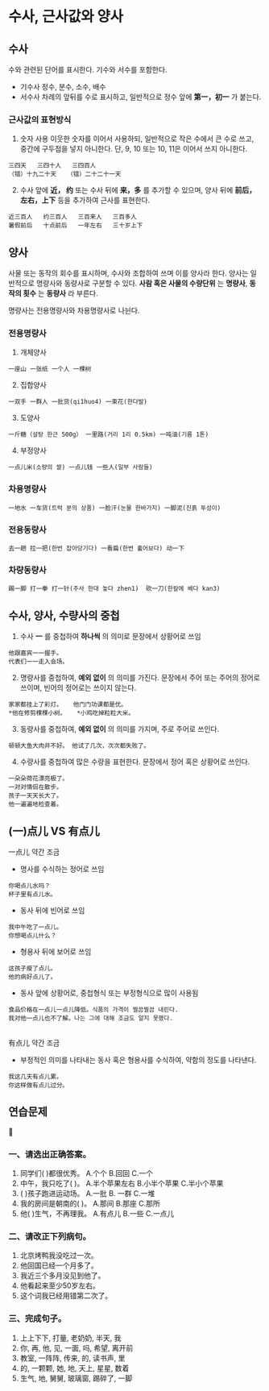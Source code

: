 # 수사, 근사값와 양사
## 수사
수와 관련된 단어를 표시한다. 기수와 서수를 포함한다.
+ 기수사
정수, 분수, 소수, 배수
+ 서수사
차례의 앞뒤를 수로 표시하고, 일반적으로 정수 앞에 __第一，初一__ 가 붙는다.

### 근사값의 표현방식
1. 숫자 사용
이웃한 숫자를 이어서 사용하되, 일반적으로 작은 수에서 큰 수로 쓰고, 중간에 구두점을 넣지 아니한다. 단, 9, 10 또는 10, 11은 이어서 쓰지 아니한다.
```
三四天   三四十人   三四百人
（错）十九二十天   （错）二十二十一天
```
2. 수사 앞에 __近， 约__ 또는 수사 뒤에 __来，多__ 를 추가할 수 있으며, 양사 뒤에 __前后，左右，上下__ 등을 추가하여 근사를 표현한다.
```
近三百人   约三百人   三百来人   三百多人
暑假前后   十点前后   一年左右   三十岁上下
```

## 양사
사물 또는 동작의 회수를 표시하며, 수사와 조합하여 쓰며 이를 양사라 한다.
양사는 일반적으로 명량사와 동량사로 구분할 수 있다. __사람 혹은 사물의 수량단위__ 는 __명량사__, __동작의 횟수__ 는 __동량사__ 라 부른다.  

명량사는 전용명량사와 차용명량사로 나뉜다.

### 전용명량사
1. 개체양사
```
一座山 一张纸 一个人 一棵树
```
2. 집합양사
```
一双手 一群人 一批货(qi1huo4) 一束花(한다발)
```
3. 도양사
```
一斤糖（설탕 한근 500g） 一里路(거리 1리 0.5km) 一吨油(기름 1톤)
```
4. 부정양사
```
一点儿米(소량의 쌀) 一点儿钱 一些人(일부 사람들)
```

### 차용명량사
```
一地水 一车货(트럭 분의 상품) 一脸汗(눈물 한바가지) 一脚泥(진흙 투성이)
```

### 전용동량사
```
去一趟 拉一把(한번 잡아당기다) 一看扁(한번 훏어보다) 动一下
```

### 차량동량사
```
踢一脚 打一拳 打一针(주사 한대 놓다 zhen1)  砍一刀(한칼에 베다 kan3)
```

## 수사, 양사, 수량사의 중첩
1. 수사 __一__ 를 중첩하여 __하나씩__ 의 의미로 문장에서 상황어로 쓰임
```
他跟嘉宾一一握手。
代表们一一走入会场。
```
2. 명량사를 중첩하여, __예외 없이__ 의 의미를 가진다. 문장에서 주어 또는 주어의 정어로 쓰이며, 빈어의 정어로는 쓰이지 않는다.
```
家家都挂上了彩灯。   他门门功课都是优。
*他在修剪棵棵小树。   *小鸡吃掉粒粒大米。
```

3. 동량사를 중첩하여, __예외 없이__ 의 의미를 가지며, 주로 주어로 쓰인다.
```
顿顿大鱼大肉并不好。 他试了几次，次次都失败了。
```

4. 수량사를 중첩하여 많은 수량을 표현한다. 문장에서 정어 혹은 상황어로 쓰인다.
```
一朵朵荷花漂亮极了。
一对对情侣在散步。
孩子一天天长大了。
他一遍遍地检查着。
```

## (一)点儿 VS 有点儿
一点儿 약간 조금

+ 명사를 수식하는 정어로 쓰임
```
你喝点儿水吗？
杯子里有点儿水。
```
+ 동사 뒤에 빈어로 쓰임
```
我中午吃了一点儿。
你想喝点儿什么？
```
+ 형용사 뒤에 보어로 쓰임
```
这孩子瘦了点儿。
他的病好点儿了。
```
+ 동사 앞에 상황어로, 중첩형식 또는 부정형식으로 많이 사용됨
```
食品价格在一点儿一点儿降低。식품의 가격이 찔끔찔끔 내린다.
我对他一点儿也不了解。나는 그에 대해 조금도 알지 못했다.
```
<br>
有点儿 약간 조금

+ 부정적인 의미를 나타내는 동사 혹은 형용사를 수식하여, 약함의 정도를 나타낸다.
```
我这几天有点儿累。
你这样做有点儿过分。
```

## 연습문제

### 一、请选出正确答案。
1. 同学们( )都很优秀。
A.个个 B.回回 C.一个
2. 中午，我只吃了( )。
A.半个苹果左右 B.小半个苹果 C.半小个苹果
3. ( )孩子跑进运动场。
A.一批 B. 一群 C.一堆
4. 我的房间是朝南的( )。
A.那间 B.那座 C.那所
5. 他( )生气，不再理我。
A.有点儿 B.一些 C.一点儿

### 二、请改正下列病句。
1. 北京烤鸭我没吃过一次。
2. 他回国已经一个月多了。
3. 我近三个多月没见到他了。
4. 他看起来至少50岁左右。
5. 这个词我已经用错第二次了。

### 三、完成句子。
1. 上上下下, 打量, 老奶奶, 半天, 我
2. 你, 再, 他, 见, 一面, 吗, 希望, 离开前
3. 教室, 一阵阵, 传来, 的, 读书声, 里
4. 的, 一颗颗, 她, 地, 天上, 星星, 数着
5. 生气, 地, 舅舅, 玻璃窗, 踢碎了, 一脚

